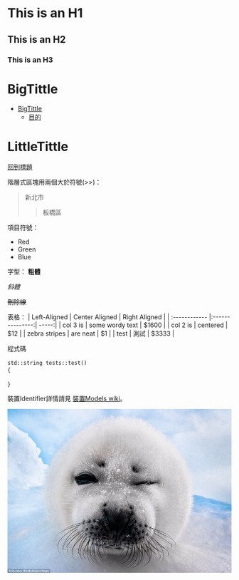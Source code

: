# This is an H1

## This is an H2

### This is an H3

# BigTittle

- [BigTittle](#BigTittle)
    - [目的](#LittleTittle)

# LittleTittle
[回到標題](#BigTittle)

階層式區塊用兩個大於符號(>>)：

> 新北市
>>板橋區


項目符號：
*   Red
*   Green
*   Blue


字型：
**粗體**

*斜體*

~~刪除線~~

表格：
| Left-Aligned  | Center Aligned  | Right Aligned |
| :------------ |:---------------:| -----:|
| col 3 is      | some wordy text | $1600 |
| col 2 is      | centered        |   $12 |
| zebra stripes | are neat        |    $1 |
| test | 測試        |    $3333 |

程式碼
```cpp{.line-numbers}
std::string tests::test()
{
    
}

```


裝置Identifier詳情請見 [裝置Models wiki](https://www.theiphonewiki.com/wiki/Models)。


![GITHUB]( https://github.com/weitsunglin/markDownDoc/blob/main/winkSeal.jpg "git圖示")
